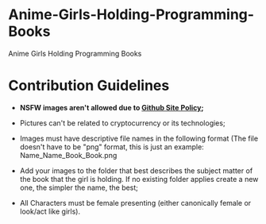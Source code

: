 # Anime-Girls-Holding-Programming-Books
Anime Girls Holding Programming Books

# Contribution Guidelines

* __NSFW images aren't allowed due to [Github Site Policy](https://docs.github.com/en/site-policy);__

* Pictures can't be related to cryptocurrency or its technologies;

* Images must have descriptive file names in the following format (The file doesn't have to be "png" format, this is just an example:
    Name_Name_Book_Book.png

* Add your images to the folder that best describes the subject matter of the book that the girl is holding. If no existing folder applies create a new one, the simpler the name, the best;

* All Characters must be female presenting (either canonically female or look/act like girls).
